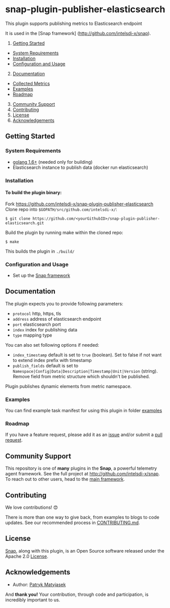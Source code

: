 # snap-plugin-publisher-elasticsearch

This plugin supports publishing metrics to Elasticsearch endpoint

It is used in the [Snap framework] (http://github.com/intelsdi-x/snap).


1. [Getting Started](#getting-started)
  * [System Requirements](#system-requirements)
  * [Installation](#installation)
  * [Configuration and Usage](#configuration-and-usage)
2. [Documentation](#documentation)
  * [Collected Metrics](#collected-metrics)
  * [Examples](#examples)
  * [Roadmap](#roadmap)
3. [Community Support](#community-support)
4. [Contributing](#contributing)
5. [License](#license)
6. [Acknowledgements](#acknowledgements)

## Getting Started

### System Requirements

* [golang 1.6+](https://golang.org/dl/)  (needed only for building)
* Elasticsearch instance to publish data (docker run elasticsearch)

### Installation

#### To build the plugin binary:
Fork https://github.com/intelsdi-x/snap-plugin-publisher-elasticsearch  
Clone repo into `$GOPATH/src/github.com/intelsdi-x/`:
```
$ git clone https://github.com/<yourGithubID>/snap-plugin-publisher-elasticsearch.git
```

Build the plugin by running make within the cloned repo:
```
$ make
```

This builds the plugin in `./build/`

### Configuration and Usage

* Set up the [Snap framework](https://github.com/intesdi-x/snap/blob/master/README.md#getting-started)

## Documentation

The plugin expects you to provide following parameters:
 - `protocol` http, https, tls
 - `address` address of elasticsearch endpoint
 - `port` elasticsearch port
 - `index` index for publishing data
 - `type` mapping type

You can also set following options if needed:
 - `index_timestamp` default is set to `true` (boolean). Set to false if not want to extend index prefix with timestamp
 - `publish_fields` default is set to `Namespace|Config|Data|Description|Timestamp|Unit|Version` (string). Remove field from metric structure which shouldn't be published.

Plugin publishes dynamic elements from metric namespace.

### Examples

You can find example task manifest for using this plugin in folder [examples](https://github.com/intelsdi-x/snap-plugin-publisher-elasticsearch/examples)

### Roadmap

If you have a feature request, please add it as an [issue](https://github.com/intelsdi-x/snap-plugin-publisher-elasticsearch/issues) 
and/or submit a [pull request](https://github.com/intelsdi-x/snap-plugin-publisher-elasticsearch/pulls).

## Community Support
This repository is one of **many** plugins in the **Snap**, a powerful telemetry agent framework. See the full project at 
http://github.com/intelsdi-x/snap. To reach out to other users, head to the [main framework](https://github.com/intelsdi-x/snap#community-support).


## Contributing
We love contributions! :heart_eyes:

There is more than one way to give back, from examples to blogs to code updates. See our recommended process in [CONTRIBUTING.md](CONTRIBUTING.md).

## License

[Snap](http://github.com/intelsdi-x/snap), along with this plugin, is an Open Source software released under the Apache 2.0 [License](LICENSE).


## Acknowledgements

* Author: [Patryk Matyjasek](https://github.com/PatrykMatyjasek)

And **thank you!** Your contribution, through code and participation, is incredibly important to us.
